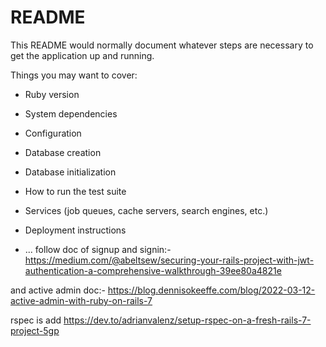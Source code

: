 # README

This README would normally document whatever steps are necessary to get the
application up and running.

Things you may want to cover:

* Ruby version

* System dependencies

* Configuration

* Database creation

* Database initialization

* How to run the test suite

* Services (job queues, cache servers, search engines, etc.)

* Deployment instructions

* ...
follow doc of signup and signin:-
https://medium.com/@abeltsew/securing-your-rails-project-with-jwt-authentication-a-comprehensive-walkthrough-39ee80a4821e

and active admin doc:- 
https://blog.dennisokeeffe.com/blog/2022-03-12-active-admin-with-ruby-on-rails-7

rspec is add 
https://dev.to/adrianvalenz/setup-rspec-on-a-fresh-rails-7-project-5gp

